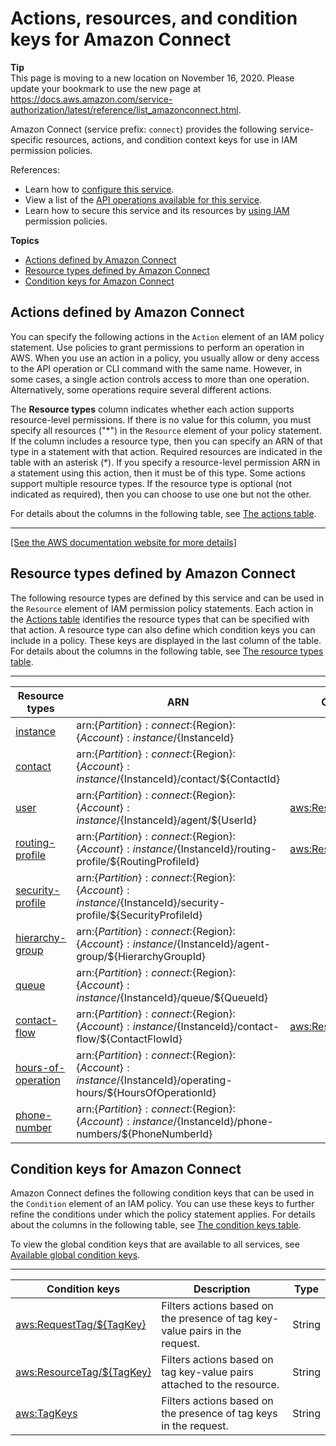 # Actions, resources, and condition keys for Amazon Connect<a name="list_amazonconnect"></a>

**Tip**  
This page is moving to a new location on November 16, 2020\. Please update your bookmark to use the new page at [https://docs\.aws\.amazon\.com/service\-authorization/latest/reference/list\_amazonconnect\.html](https://docs.aws.amazon.com/service-authorization/latest/reference/list_amazonconnect.html)\. 

Amazon Connect \(service prefix: `connect`\) provides the following service\-specific resources, actions, and condition context keys for use in IAM permission policies\.

References:
+ Learn how to [configure this service](https://docs.aws.amazon.com/connect/latest/adminguide/)\.
+ View a list of the [API operations available for this service](https://docs.aws.amazon.com/connect/latest/APIReference/)\.
+ Learn how to secure this service and its resources by [using IAM](https://docs.aws.amazon.com/console/connect/security/access-control/) permission policies\.

**Topics**
+ [Actions defined by Amazon Connect](#amazonconnect-actions-as-permissions)
+ [Resource types defined by Amazon Connect](#amazonconnect-resources-for-iam-policies)
+ [Condition keys for Amazon Connect](#amazonconnect-policy-keys)

## Actions defined by Amazon Connect<a name="amazonconnect-actions-as-permissions"></a>

You can specify the following actions in the `Action` element of an IAM policy statement\. Use policies to grant permissions to perform an operation in AWS\. When you use an action in a policy, you usually allow or deny access to the API operation or CLI command with the same name\. However, in some cases, a single action controls access to more than one operation\. Alternatively, some operations require several different actions\.

The **Resource types** column indicates whether each action supports resource\-level permissions\. If there is no value for this column, you must specify all resources \("\*"\) in the `Resource` element of your policy statement\. If the column includes a resource type, then you can specify an ARN of that type in a statement with that action\. Required resources are indicated in the table with an asterisk \(\*\)\. If you specify a resource\-level permission ARN in a statement using this action, then it must be of this type\. Some actions support multiple resource types\. If the resource type is optional \(not indicated as required\), then you can choose to use one but not the other\.

For details about the columns in the following table, see [The actions table](reference_policies_actions-resources-contextkeys.md#actions_table)\.


****  
[\[See the AWS documentation website for more details\]](http://docs.aws.amazon.com/IAM/latest/UserGuide/list_amazonconnect.html)

## Resource types defined by Amazon Connect<a name="amazonconnect-resources-for-iam-policies"></a>

The following resource types are defined by this service and can be used in the `Resource` element of IAM permission policy statements\. Each action in the [Actions table](#amazonconnect-actions-as-permissions) identifies the resource types that can be specified with that action\. A resource type can also define which condition keys you can include in a policy\. These keys are displayed in the last column of the table\. For details about the columns in the following table, see [The resource types table](reference_policies_actions-resources-contextkeys.md#resources_table)\.


****  

| Resource types | ARN | Condition keys | 
| --- | --- | --- | 
|   [ instance ](https://docs.aws.amazon.com/connect/latest/adminguide/amazon-connect-instances.html)  |  arn:$\{Partition\}:connect:$\{Region\}:$\{Account\}:instance/$\{InstanceId\}  |  | 
|   [ contact ](https://docs.aws.amazon.com/connect/latest/adminguide/connect-contact-attributes.html)  |  arn:$\{Partition\}:connect:$\{Region\}:$\{Account\}:instance/$\{InstanceId\}/contact/$\{ContactId\}  |  | 
|   [ user ](https://docs.aws.amazon.com/connect/latest/adminguide/connect-agents.html)  |  arn:$\{Partition\}:connect:$\{Region\}:$\{Account\}:instance/$\{InstanceId\}/agent/$\{UserId\}  |   [ aws:ResourceTag/$\{TagKey\} ](#amazonconnect-aws_ResourceTag___TagKey_)   | 
|   [ routing\-profile ](https://docs.aws.amazon.com/connect/latest/adminguide/routing-profiles.html)  |  arn:$\{Partition\}:connect:$\{Region\}:$\{Account\}:instance/$\{InstanceId\}/routing\-profile/$\{RoutingProfileId\}  |   [ aws:ResourceTag/$\{TagKey\} ](#amazonconnect-aws_ResourceTag___TagKey_)   | 
|   [ security\-profile ](https://docs.aws.amazon.com/connect/latest/adminguide/connect-security-profiles.html)  |  arn:$\{Partition\}:connect:$\{Region\}:$\{Account\}:instance/$\{InstanceId\}/security\-profile/$\{SecurityProfileId\}  |  | 
|   [ hierarchy\-group ](https://docs.aws.amazon.com/connect/latest/adminguide/agent-hierarchy.html)  |  arn:$\{Partition\}:connect:$\{Region\}:$\{Account\}:instance/$\{InstanceId\}/agent\-group/$\{HierarchyGroupId\}  |  | 
|   [ queue ](https://docs.aws.amazon.com/connect/latest/adminguide/create-queue.html)  |  arn:$\{Partition\}:connect:$\{Region\}:$\{Account\}:instance/$\{InstanceId\}/queue/$\{QueueId\}  |  | 
|   [ contact\-flow ](https://docs.aws.amazon.com/connect/latest/adminguide/connect-contact-flows.html)  |  arn:$\{Partition\}:connect:$\{Region\}:$\{Account\}:instance/$\{InstanceId\}/contact\-flow/$\{ContactFlowId\}  |   [ aws:ResourceTag/$\{TagKey\} ](#amazonconnect-aws_ResourceTag___TagKey_)   | 
|   [ hours\-of\-operation ](https://docs.aws.amazon.com/connect/latest/adminguide/set-hours-operation.html)  |  arn:$\{Partition\}:connect:$\{Region\}:$\{Account\}:instance/$\{InstanceId\}/operating\-hours/$\{HoursOfOperationId\}  |  | 
|   [ phone\-number ](https://docs.aws.amazon.com/connect/latest/adminguide/contact-center-phone-number.html)  |  arn:$\{Partition\}:connect:$\{Region\}:$\{Account\}:instance/$\{InstanceId\}/phone\-numbers/$\{PhoneNumberId\}  |  | 

## Condition keys for Amazon Connect<a name="amazonconnect-policy-keys"></a>

Amazon Connect defines the following condition keys that can be used in the `Condition` element of an IAM policy\. You can use these keys to further refine the conditions under which the policy statement applies\. For details about the columns in the following table, see [The condition keys table](reference_policies_actions-resources-contextkeys.md#context_keys_table)\.

To view the global condition keys that are available to all services, see [Available global condition keys](reference_policies_condition-keys.html#AvailableKeys)\.


****  

| Condition keys | Description | Type | 
| --- | --- | --- | 
|   [ aws:RequestTag/$\{TagKey\} ](https://docs.aws.amazon.com/IAM/latest/UserGuide/reference_policies_condition-keys.html#condition-keys-requesttag)  | Filters actions based on the presence of tag key\-value pairs in the request\. | String | 
|   [ aws:ResourceTag/$\{TagKey\} ](https://docs.aws.amazon.com/IAM/latest/UserGuide/reference_policies_condition-keys.html#condition-keys-resourcetag)  | Filters actions based on tag key\-value pairs attached to the resource\. | String | 
|   [ aws:TagKeys ](https://docs.aws.amazon.com/IAM/latest/UserGuide/reference_policies_condition-keys.html#condition-keys-tagkeys)  | Filters actions based on the presence of tag keys in the request\. | String | 
